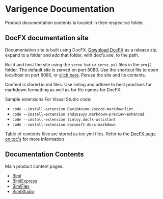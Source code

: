 # Varigence Documentation

Product documentation contents is located in their respecitve folder.

## DocFX documentation site

Documentation site is built using DocFX. [Download DocFX](https://github.com/dotnet/docfx/releases) as a release zip, expand to a folder and add that folder, with docfx.exe, to the path.

Build and host the site using the `serve.bat` or `serve.ps1` files in the `proj2` folder. The default site is served on port 8080. Use the shortcut file to open localhost on port 8080, or [click here](http://localhost:8080). Peruse the site and its contents.

Content is stored in md files. Use linting and adhere to best practises for markdown formatting as well as for file names for DocFX.

Sample extensions For Visual Studio code:

* `code --install-extension DavidAnson.vscode-markdownlint`
* `code --install-extension shd101wyy.markdown-preview-enhanced`
* `code --install-extension tintoy.docfx-assistant`
* `code --install-extension docsmsft.docs-markdown`

Table of contents files are stored as toc.yml files. Refer to the [DocFX page on toc's](https://dotnet.github.io/docfx/tutorial/intro_toc.html) for more information

## Documentation Contents

Main product content pages:

* [Biml](biml/index.md)
* [BimlExpress](bimlexpress/index.md)
* [BimlFlex](bimlflex/index.md)
* [BimlStudio](bimlstudio/index.md)
